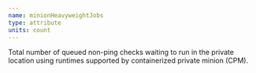 ```yaml
---
name: minionHeavyweightJobs
type: attribute
units: count
---
```


Total number of queued non-ping checks waiting to run in the private location using runtimes supported by containerized private minion (CPM).